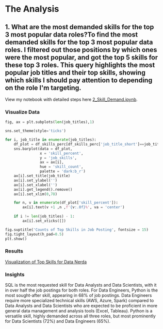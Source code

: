 # The Analysis


## 1. What are the most demanded skills for the top 3 most popular data roles?To find the most demanded skills for the top 3 most popular data roles. I filtered out those positions by which ones were the most popular, and got the top 5 skills for these top 3 roles. This query highlights the most popular job titles and their top skills, showing which skills I should pay attention to depending on the role I'm targeting.

View my notebook with detailed steps here 
[2_Skill_Demand.ipynb](2_Skill_Demand.ipynb).

### Visualize Data

```python
fig, ax = plt.subplots(len(job_titles),1)

sns.set_theme(style='ticks')

for i, job_title in enumerate(job_titles):
    df_plot = df_skills_perc[df_skills_perc['job_title_short']==job_title].head(5)
    sns.barplot(data = df_plot, 
                x = 'skill_percent', 
                y = 'job_skills', 
                ax = ax[i], 
                hue = 'skill_count', 
                palette = 'dark:b_r')
    ax[i].set_title(job_title)
    ax[i].set_ylabel('')
    ax[i].set_xlabel('')
    ax[i].get_legend().remove()
    ax[i].set_xlim(0,78)

    for n, v in enumerate(df_plot['skill_percent']):
        ax[i].text(v +1 ,n ,f'{v:.0f}%', va = 'center') 
    
    if i != len(job_titles) - 1:
        ax[i].set_xticks([])    

fig.suptitle('Counts of Top Skills in Job Posting', fontsize = 15)
fig.tight_layout(h_pad=0.5)
plt.show()
``` 

### Results

[Visualization of Top Skills for Data Nerda](3_Project/Images/Skill_Demand.png)


### Insights
SQL is the most requested skill for Data Analysts and Data Scientists, with it in over half the job postings for both roles. For Data Engineers, Python is the most sought-after skill, appearing in 68% of job postings.
Data Engineers require more specialized technical skills (AWS, Azure, Spark) compared to Data Analysts and Data Scientists who are expected to be proficient in more general data management and analysis tools (Excel, Tableau).
Python is a versatile skill, highly demanded across all three roles, but most prominently for Data Scientists (72%) and Data Engineers (65%).
